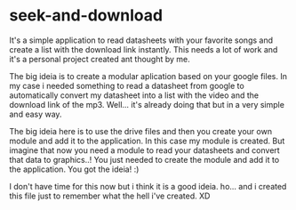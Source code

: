 # seek-and-download

It's a simple application to read datasheets with your favorite songs and create a list with the download link instantly.
This needs a lot of work and it's a personal project created ant thought by me.

The big ideia is to create a modular aplication based on your google files.
In my case i needed something to read a datasheet from google to automatically convert my datasheet into a list with the video and the download link of the mp3.
Well... it's already doing that but in a very simple and easy way.

The big ideia here is to use the drive files and then you create your own module and add it to the application. In this case my module is created. But imagine that now you need a module to read your datasheets and convert that data to graphics..!
You just needed to create the module and add it to the application. You got the ideia! :)

I don't have time for this now but i think it is a good ideia. ho... and i created this file just to remember what the hell i've created. XD
